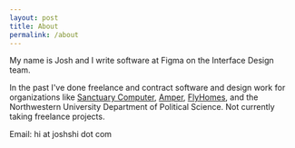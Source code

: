 ```yaml
---
layout: post
title: About
permalink: /about
---
```

My name is Josh and I write software at Figma on the Interface Design team.

In the past I've done freelance and contract software and design work for organizations like [Sanctuary Computer](http://www.sanctuary.computer/), [Amper](https://www.amper.xyz), [FlyHomes](https://www.flyhomes.com), and the Northwestern University Department of Political Science. Not currently taking freelance projects.

Email: hi at joshshi dot com

